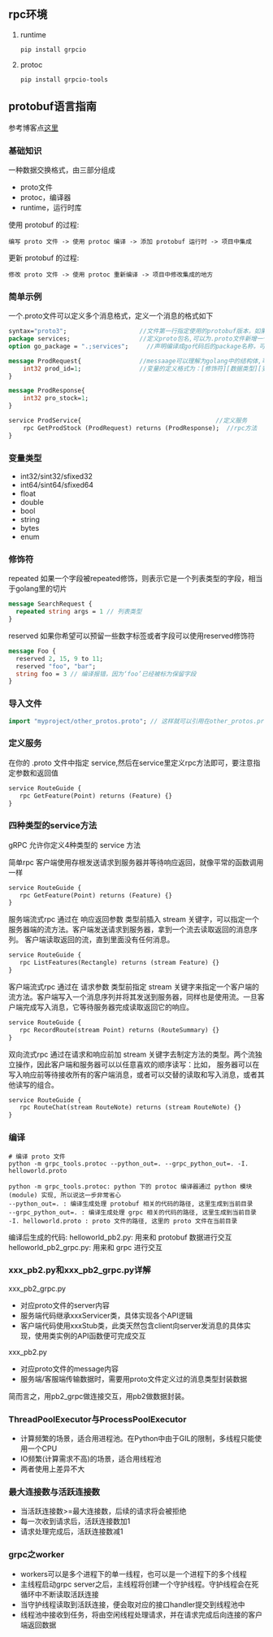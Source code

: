 ## rpc环境
1. runtime
   
   `pip install grpcio`
2. protoc
   
   `pip install grpcio-tools`

## protobuf语言指南
参考博客点[这里](https://studygolang.com/articles/30433)
### 基础知识
一种数据交换格式，由三部分组成
+ proto文件
+ protoc，编译器
+ runtime，运行时库

使用 protobuf 的过程:

`编写 proto 文件 -> 使用 protoc 编译 -> 添加 protobuf 运行时 -> 项目中集成`

更新 protobuf 的过程:

`修改 proto 文件 -> 使用 protoc 重新编译 -> 项目中修改集成的地方`
### 简单示例

一个.proto文件可以定义多个消息格式，定义一个消息的格式如下

```protobuf
syntax="proto3";                    //文件第一行指定使用的protobuf版本，如果不指定，默认使用proto2
package services;                   //定义proto包名,可以为.proto文件新增一个可选的package声明符，可选
option go_package = ".;services";     //声明编译成go代码后的package名称，可选的，默认是proto包名

message ProdRequest{                //messaage可以理解为golang中的结构体,可以嵌套
    int32 prod_id=1;                //变量的定义格式为：[修饰符][数据类型][变量名] = [唯一编号] ,同一个message中变量的编号不能相同
}

message ProdResponse{
    int32 pro_stock=1;
}

service ProdService{                                     //定义服务
    rpc GetProdStock (ProdRequest) returns (ProdResponse);  //rpc方法
}
```

### 变量类型
+ int32/sint32/sfixed32
+ int64/sint64/sfixed64
+ float
+ double
+ bool
+ string
+ bytes
+ enum

### 修饰符
repeated
如果一个字段被repeated修饰，则表示它是一个列表类型的字段，相当于golang里的切片

```protobuf
message SearchRequest {
  repeated string args = 1 // 列表类型
}
```

reserved
如果你希望可以预留一些数字标签或者字段可以使用reserved修饰符

```protobuf
message Foo {
  reserved 2, 15, 9 to 11;
  reserved "foo", "bar";
  string foo = 3 // 编译报错，因为‘foo’已经被标为保留字段
}
```

### 导入文件
```protobuf
import "myproject/other_protos.proto"; // 这样就可以引用在other_protos.proto文件中定义的message,不能导入不使用的.proto文件
```

### 定义服务
在你的 .proto 文件中指定 service,然后在service里定义rpc方法即可，要注意指定参数和返回值
```protobuf
service RouteGuide {
   rpc GetFeature(Point) returns (Feature) {}
}
```

### 四种类型的service方法
gRPC 允许你定义4种类型的 service 方法

简单rpc
客户端使用存根发送请求到服务器并等待响应返回，就像平常的函数调用一样

```protobuf
service RouteGuide {
   rpc GetFeature(Point) returns (Feature) {}
}
```

服务端流式rpc
通过在 响应返回参数 类型前插入 stream 关键字，可以指定一个服务器端的流方法。客户端发送请求到服务器，拿到一个流去读取返回的消息序列。 客户端读取返回的流，直到里面没有任何消息。

```protobuf
service RouteGuide {
   rpc ListFeatures(Rectangle) returns (stream Feature) {}
}
```

客户端流式rpc
通过在 请求参数 类型前指定 stream 关键字来指定一个客户端的流方法。客户端写入一个消息序列并将其发送到服务器，同样也是使用流。一旦客户端完成写入消息，它等待服务器完成读取返回它的响应。

```protobuf
service RouteGuide {
   rpc RecordRoute(stream Point) returns (RouteSummary) {}
}
```

双向流式rpc
通过在请求和响应前加 stream 关键字去制定方法的类型。两个流独立操作，因此客户端和服务器可以以任意喜欢的顺序读写：比如， 服务器可以在写入响应前等待接收所有的客户端消息，或者可以交替的读取和写入消息，或者其他读写的组合。

```protobuf
service RouteGuide {
   rpc RouteChat(stream RouteNote) returns (stream RouteNote) {}
}
```

### 编译
```shell
# 编译 proto 文件
python -m grpc_tools.protoc --python_out=. --grpc_python_out=. -I. helloworld.proto

python -m grpc_tools.protoc: python 下的 protoc 编译器通过 python 模块(module) 实现, 所以说这一步非常省心
--python_out=. : 编译生成处理 protobuf 相关的代码的路径, 这里生成到当前目录
--grpc_python_out=. : 编译生成处理 grpc 相关的代码的路径, 这里生成到当前目录
-I. helloworld.proto : proto 文件的路径, 这里的 proto 文件在当前目录
```

编译后生成的代码:
helloworld_pb2.py: 用来和 protobuf 数据进行交互
helloworld_pb2_grpc.py: 用来和 grpc 进行交互

### xxx_pb2.py和xxx_pb2_grpc.py详解
xxx_pb2_grpc.py
+ 对应proto文件的server内容
+ 服务端代码继承xxxServicer类，具体实现各个API逻辑
+ 客户端代码使用xxxStub类，此类天然包含client向server发消息的具体实现，使用类实例的API函数便可完成交互

xxx_pb2.py
+ 对应proto文件的message内容
+ 服务端/客服端传输数据时，需要用proto文件定义过的消息类型封装数据

简而言之，用pb2_grpc做连接交互，用pb2做数据封装。

### ThreadPoolExecutor与ProcessPoolExecutor
+ 计算频繁的场景，适合用进程池。在Python中由于GIL的限制，多线程只能使用一个CPU
+ IO频繁(计算需求不高)的场景，适合用线程池
+ 两者使用上差异不大

### 最大连接数与活跃连接数
+ 当活跃连接数>=最大连接数，后续的请求将会被拒绝
+ 每一次收到请求后，活跃连接数加1
+ 请求处理完成后，活跃连接数减1

### grpc之worker
+ workers可以是多个进程下的单一线程，也可以是一个进程下的多个线程
+ 主线程启动grpc server之后，主线程将创建一个守护线程。守护线程会在死循环中不断读取活跃连接
+ 当守护线程读取到活跃连接，便会取对应的接口handler提交到线程池中
+ 线程池中接收到任务，将由空闲线程处理请求，并在请求完成后向连接的客户端返回数据